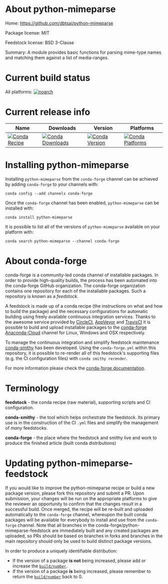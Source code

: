 About python-mimeparse
======================

Home: https://github.com/dbtsai/python-mimeparse

Package license: MIT

Feedstock license: BSD 3-Clause

Summary: A module provides basic functions for parsing mime-type names and matching them against a list of media-ranges.



Current build status
====================

All platforms:
[![noarch](https://img.shields.io/circleci/project/github/conda-forge/python-mimeparse-feedstock/master.svg?label=noarch)](https://circleci.com/gh/conda-forge/python-mimeparse-feedstock)

Current release info
====================

| Name | Downloads | Version | Platforms |
| --- | --- | --- | --- |
| [![Conda Recipe](https://img.shields.io/badge/recipe-python--mimeparse-green.svg)](https://anaconda.org/conda-forge/python-mimeparse) | [![Conda Downloads](https://img.shields.io/conda/dn/conda-forge/python-mimeparse.svg)](https://anaconda.org/conda-forge/python-mimeparse) | [![Conda Version](https://img.shields.io/conda/vn/conda-forge/python-mimeparse.svg)](https://anaconda.org/conda-forge/python-mimeparse) | [![Conda Platforms](https://img.shields.io/conda/pn/conda-forge/python-mimeparse.svg)](https://anaconda.org/conda-forge/python-mimeparse) |

Installing python-mimeparse
===========================

Installing `python-mimeparse` from the `conda-forge` channel can be achieved by adding `conda-forge` to your channels with:

```
conda config --add channels conda-forge
```

Once the `conda-forge` channel has been enabled, `python-mimeparse` can be installed with:

```
conda install python-mimeparse
```

It is possible to list all of the versions of `python-mimeparse` available on your platform with:

```
conda search python-mimeparse --channel conda-forge
```


About conda-forge
=================

conda-forge is a community-led conda channel of installable packages.
In order to provide high-quality builds, the process has been automated into the
conda-forge GitHub organization. The conda-forge organization contains one repository
for each of the installable packages. Such a repository is known as a *feedstock*.

A feedstock is made up of a conda recipe (the instructions on what and how to build
the package) and the necessary configurations for automatic building using freely
available continuous integration services. Thanks to the awesome service provided by
[CircleCI](https://circleci.com/), [AppVeyor](http://www.appveyor.com/)
and [TravisCI](https://travis-ci.org/) it is possible to build and upload installable
packages to the [conda-forge](https://anaconda.org/conda-forge)
[Anaconda-Cloud](http://docs.anaconda.org/) channel for Linux, Windows and OSX respectively.

To manage the continuous integration and simplify feedstock maintenance
[conda-smithy](http://github.com/conda-forge/conda-smithy) has been developed.
Using the ``conda-forge.yml`` within this repository, it is possible to re-render all of
this feedstock's supporting files (e.g. the CI configuration files) with ``conda smithy rerender``.

For more information please check the [conda-forge documentation](https://conda-forge.org/docs/).

Terminology
===========

**feedstock** - the conda recipe (raw material), supporting scripts and CI configuration.

**conda-smithy** - the tool which helps orchestrate the feedstock.
                   Its primary use is in the construction of the CI ``.yml`` files
                   and simplify the management of *many* feedstocks.

**conda-forge** - the place where the feedstock and smithy live and work to
                  produce the finished article (built conda distributions)


Updating python-mimeparse-feedstock
===================================

If you would like to improve the python-mimeparse recipe or build a new
package version, please fork this repository and submit a PR. Upon submission,
your changes will be run on the appropriate platforms to give the reviewer an
opportunity to confirm that the changes result in a successful build. Once
merged, the recipe will be re-built and uploaded automatically to the
`conda-forge` channel, whereupon the built conda packages will be available for
everybody to install and use from the `conda-forge` channel.
Note that all branches in the conda-forge/python-mimeparse-feedstock are
immediately built and any created packages are uploaded, so PRs should be based
on branches in forks and branches in the main repository should only be used to
build distinct package versions.

In order to produce a uniquely identifiable distribution:
 * If the version of a package **is not** being increased, please add or increase
   the [``build/number``](http://conda.pydata.org/docs/building/meta-yaml.html#build-number-and-string).
 * If the version of a package **is** being increased, please remember to return
   the [``build/number``](http://conda.pydata.org/docs/building/meta-yaml.html#build-number-and-string)
   back to 0.